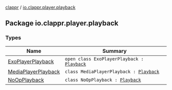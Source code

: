 [clappr](../index.md) / [io.clappr.player.playback](./index.md)

## Package io.clappr.player.playback

### Types

| Name | Summary |
|---|---|
| [ExoPlayerPlayback](-exo-player-playback/index.md) | `open class ExoPlayerPlayback : `[`Playback`](../io.clappr.player.components/-playback/index.md) |
| [MediaPlayerPlayback](-media-player-playback/index.md) | `class MediaPlayerPlayback : `[`Playback`](../io.clappr.player.components/-playback/index.md) |
| [NoOpPlayback](-no-op-playback/index.md) | `class NoOpPlayback : `[`Playback`](../io.clappr.player.components/-playback/index.md) |
